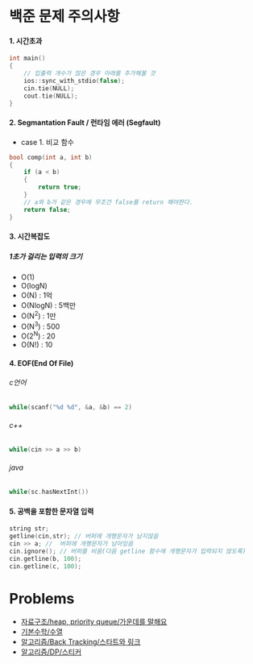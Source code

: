 # 백준 문제 주의사항

#### 1. 시간초과

```cpp
int main()
{
	// 입출력 개수가 많은 경우 아래를 추가해볼 것
	ios::sync_with_stdio(false);
	cin.tie(NULL);
	cout.tie(NULL);
}  
```
#### 2. Segmantation Fault / 런타임 에러 (Segfault)
* case 1. 비교 함수
```cpp
bool comp(int a, int b)
{
	if (a < b)
	{
		return true;
	}
	// a와 b가 같은 경우에 무조건 false를 return 해야한다.
	return false;
}
```

#### 3. 시간복잡도

##### 1초가 걸리는 입력의 크기
* O(1)
* O(logN)
* O(N) : 1억
* O(NlogN) : 5백만
* O(N<sup>2</sup>) : 1만
* O(N<sup>3</sup>) : 500
* O(2<sup>N</sup>) : 20
* O(N!) : 10

#### 4. EOF(End Of File)
###### c언어
```c
while(scanf("%d %d", &a, &b) == 2)
```
###### c++
```cpp
while(cin >> a >> b)
```
###### java
```c
while(sc.hasNextInt())
```

#### 5. 공백을 포함한 문자열 입력
```cpp
string str;
getline(cin,str); // 버퍼에 개행문자가 남지않음
cin >> a; //  버퍼에 개행문자가 남아있음
cin.ignore(); // 버퍼를 비움(다음 getline 함수에 개행문자가 입력되지 않도록)
cin.getline(b, 100);
cin.getline(c, 100);
```

# Problems
* [자료구조/heap, priority queue/가운데를 말해요](/BackJoon/DataStructure/1665.md)
* [기본수학/수열](/BackJoon/Math/2575.md)
* [알고리즘/Back Tracking/스타트와 링크](/BackJoon/Algorithm/14889.md)
* [알고리즘/DP/스티커](/BackJoon/Algorithm/9465.md)
